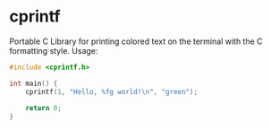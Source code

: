 # cprintf
Portable C Library for printing colored text on the terminal with the C formatting style. Usage:
```c
#include <cprintf.h>

int main() {
    cprintf(1, "Hello, %fg world!\n", "green");
    
    return 0;
}
```
